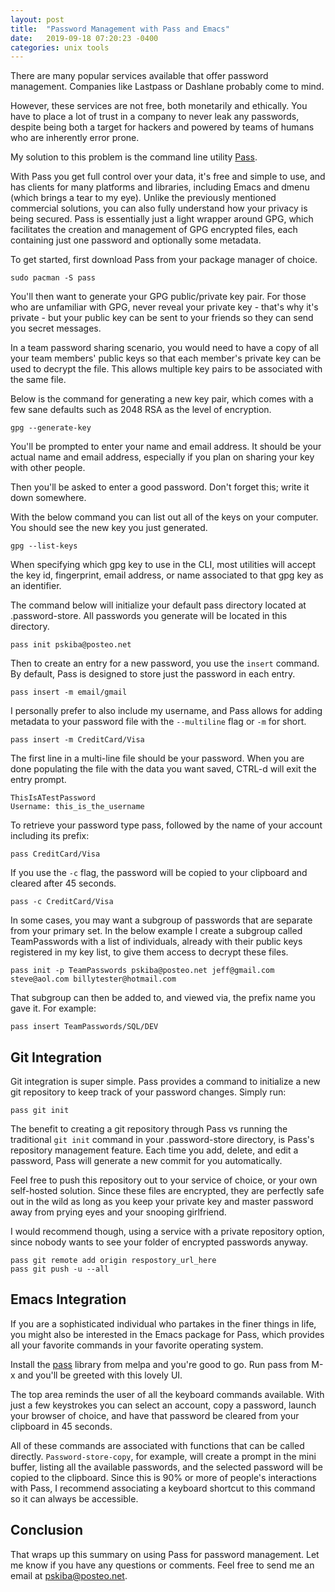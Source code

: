 ```yaml
---
layout: post
title:  "Password Management with Pass and Emacs"
date:   2019-09-18 07:20:23 -0400
categories: unix tools
---
```

There are many popular services available that offer password management. Companies like Lastpass or Dashlane probably come to mind. 

However, these services are not free, both monetarily and ethically. You have to place a lot of trust in a company to never leak any passwords, despite being both a target for hackers and powered by teams of humans who are inherently error prone.

My solution to this problem is the command line utility [Pass](https://www.passwordstore.org/).

With Pass you get full control over your data, it's free and simple to use, and has clients for many platforms and libraries, including Emacs and dmenu (which brings a tear to my eye). Unlike the previously mentioned commercial solutions, you can also fully understand how your privacy is being secured. Pass is essentially just a light wrapper around GPG, which facilitates the creation and management of GPG encrypted files, each containing just one password and optionally some metadata.

To get started, first download Pass from your package manager of choice.

```
sudo pacman -S pass
```

You'll then want to generate your GPG public/private key pair. For those who are unfamiliar with GPG, never reveal your private key - that's why it's private - but your public key can be sent to your friends so they can send you secret messages.

In a team password sharing scenario, you would need to have a copy of all your team members' public keys so that each member's private key can be used to decrypt the file. This allows multiple key pairs to be associated with the same file.

Below is the command for generating  a new key pair, which comes with a few sane defaults such as 2048 RSA as the level of encryption.

```
gpg --generate-key
```
You'll be prompted to enter your name and email address. It should be your actual name and email address, especially if you plan on sharing your key with other people.

Then you'll be asked to enter a good password. Don't forget this; write it down somewhere. 

With the below command you can list out all of the keys on your computer. You should see the new key you just generated.
```
gpg --list-keys
```

When specifying which gpg key to use in the CLI, most utilities will accept the key id, fingerprint, email address, or name associated to that gpg key as an identifier.

The command below will initialize your default pass directory located at .password-store. All passwords you generate will be located in this directory.
```
pass init pskiba@posteo.net
```
Then to create an entry for a new password, you use the `insert` command. By default, Pass is designed to store just the password in each entry. 

```
pass insert -m email/gmail
```
I personally prefer to also include my username, and Pass allows for adding metadata to your password file with the `--multiline` flag or `-m` for short.

```
pass insert -m CreditCard/Visa
```
The first line in a multi-line file should be your password. When you are done populating the file with the data you want saved, CTRL-d will exit the entry prompt.

```
ThisIsATestPassword
Username: this_is_the_username
```

To retrieve your password type pass, followed by the name of your account including its prefix:
```
pass CreditCard/Visa
```
If you use the `-c` flag, the password will be copied to your clipboard and cleared after 45 seconds.

```
pass -c CreditCard/Visa
```

In some cases, you may want a subgroup of passwords that are separate from your primary set. In the below example I create a subgroup called TeamPasswords with a list of individuals, already with their public keys registered in my key list, to give them access to decrypt these files.
```
pass init -p TeamPasswords pskiba@posteo.net jeff@gmail.com steve@aol.com billytester@hotmail.com
```

That subgroup can then be added to, and viewed via, the prefix name you gave it. For example:
```
pass insert TeamPasswords/SQL/DEV
```

<div>
<amp-ad width="100vw" height="320" type="adsense" data-ad-client="ca-pub-3392919614221850" data-ad-slot="2178961690" data-auto-format="rspv" data-full-width>
      <div overflow></div>
</amp-ad>
</div>

## Git Integration
Git integration is super simple. Pass provides a command to initialize a new git repository to keep track of your password changes. Simply run:

```
pass git init
```
The benefit to creating a git repository through Pass vs running the traditional `git init` command in your .password-store directory, is Pass's repository management feature. Each time you add, delete, and edit a password, Pass will generate a new commit for you automatically.

Feel free to push this repository out to your service of choice, or your own self-hosted solution. Since these files are encrypted, they are perfectly safe out in the wild as long as you keep your private key and master password away from prying eyes and your snooping girlfriend.

I would recommend though, using a service with a private repository option, since nobody wants to see your folder of encrypted passwords anyway.

```
pass git remote add origin respostory_url_here
pass git push -u --all
```

## Emacs Integration
If you are a sophisticated individual who partakes in the finer things in life, you might also be interested in the Emacs package for Pass, which provides all your favorite commands in your favorite operating system. 

Install the [pass](https://melpa.org/#/pass) library from melpa and you're good to go. Run pass from M-x and you'll be greeted with this lovely UI.

<div>
<amp-img  height="683" width="1247" layout="responsive" src="/assets/images/pass-cli/emacs-pass.png" alt="Emacs Pass Package" />
</div>

The top area reminds the user of all the keyboard commands available. With just a few keystrokes you can select an account, copy a password, launch your browser of choice, and have that password be cleared from your clipboard in 45 seconds.

All of these commands are associated with functions that can be called directly. `Password-store-copy`, for example, will create a prompt in the mini buffer, listing all the available passwords, and the selected password will be copied to the clipboard. Since this is 90% or more of people's interactions with Pass, I recommend associating a keyboard shortcut to this command so it can always be accessible. 

## Conclusion

That wraps up this summary on using Pass for password management. Let me know if you have any questions or comments. Feel free to send me an email at [pskiba@posteo.net](mailto:pskiba@posteo.net).
